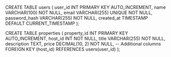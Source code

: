CREATE TABLE users (
    user_id INT PRIMARY KEY AUTO_INCREMENT,
    name VARCHAR(100) NOT NULL,
    email VARCHAR(255) UNIQUE NOT NULL,
    password_hash VARCHAR(255) NOT NULL,
    created_at TIMESTAMP DEFAULT CURRENT_TIMESTAMP
);

CREATE TABLE properties (
    property_id INT PRIMARY KEY AUTO_INCREMENT,
    host_id INT NOT NULL,
    title VARCHAR(255) NOT NULL,
    description TEXT,
    price DECIMAL(10, 2) NOT NULL,
    -- Additional columns
    FOREIGN KEY (host_id) REFERENCES users(user_id)
);
